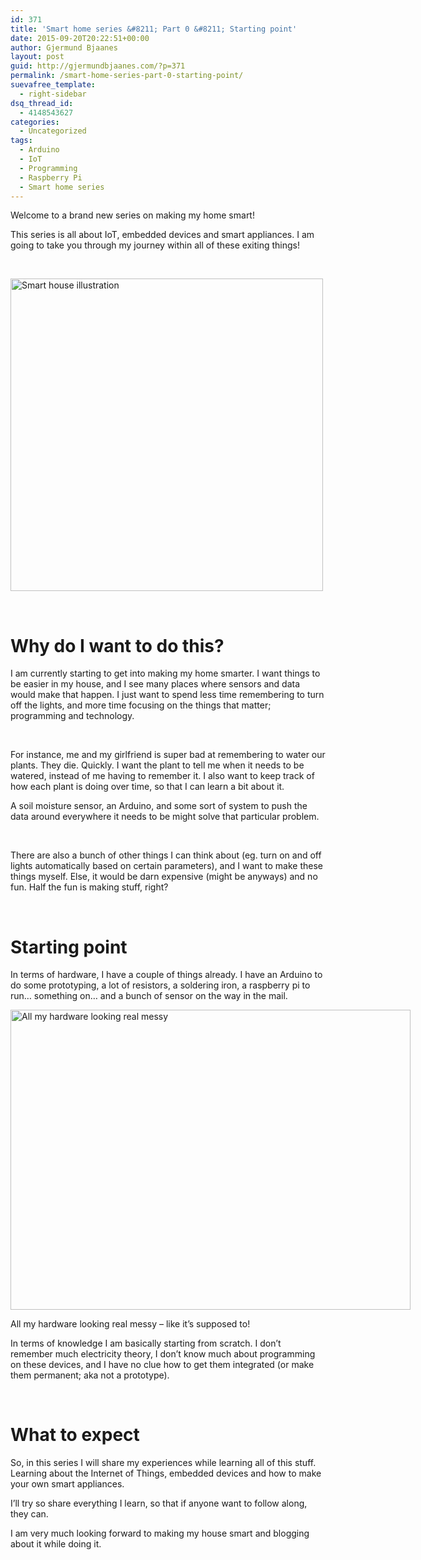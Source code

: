 ```yaml
---
id: 371
title: 'Smart home series &#8211; Part 0 &#8211; Starting point'
date: 2015-09-20T20:22:51+00:00
author: Gjermund Bjaanes
layout: post
guid: http://gjermundbjaanes.com/?p=371
permalink: /smart-home-series-part-0-starting-point/
suevafree_template:
  - right-sidebar
dsq_thread_id:
  - 4148543627
categories:
  - Uncategorized
tags:
  - Arduino
  - IoT
  - Programming
  - Raspberry Pi
  - Smart home series
---
```

Welcome to a brand new series on making my home smart!

This series is all about IoT, embedded devices and smart appliances. I am going to take you through my journey within all of these exiting things!

<!--more-->
&nbsp;

[<img class="alignnone wp-image-375 size-full" src="http://gjermundbjaanes.com/wp-content/uploads/2015/09/Depositphotos_77269360_s-20151.jpg" alt="Smart house illustration" width="500" height="500" srcset="http://gjermundbjaanes.com/wp-content/uploads/2015/09/Depositphotos_77269360_s-20151.jpg 500w, http://gjermundbjaanes.com/wp-content/uploads/2015/09/Depositphotos_77269360_s-20151-150x150.jpg 150w" sizes="(max-width: 500px) 100vw, 500px" />](http://gjermundbjaanes.com/wp-content/uploads/2015/09/Depositphotos_77269360_s-20151.jpg)

&nbsp;

# Why do I want to do this?

I am currently starting to get into making my home smarter. I want things to be easier in my house, and I see many places where sensors and data would make that happen. I just want to spend less time remembering to turn off the lights, and more time focusing on the things that matter; programming and technology.

&nbsp;

For instance, me and my girlfriend is super bad at remembering to water our plants. They die. Quickly. I want the plant to tell me when it needs to be watered, instead of me having to remember it. I also want to keep track of how each plant is doing over time, so that I can learn a bit about it.

A soil moisture sensor, an Arduino, and some sort of system to push the data around everywhere it needs to be might solve that particular problem.

&nbsp;

There are also a bunch of other things I can think about (eg. turn on and off lights automatically based on certain parameters), and I want to make these things myself. Else, it would be darn expensive (might be anyways) and no fun. Half the fun is making stuff, right?

&nbsp;

# Starting point

In terms of hardware, I have a couple of things already. I have an Arduino to do some prototyping, a lot of resistors, a soldering iron, a raspberry pi to run… something on… and a bunch of sensor on the way in the mail.

<div id="attachment_372" style="width: 650px" class="wp-caption alignnone">
  <a href="http://gjermundbjaanes.com/wp-content/uploads/2015/09/0.jpg"><img class="size-full wp-image-372" src="http://gjermundbjaanes.com/wp-content/uploads/2015/09/0.jpg" alt="All my hardware looking real messy" width="640" height="480" /></a>
  
  <p class="wp-caption-text">
    All my hardware looking real messy &#8211; like it&#8217;s supposed to!
  </p>
</div>

In terms of knowledge I am basically starting from scratch. I don’t remember much electricity theory, I don’t know much about programming on these devices, and I have no clue how to get them integrated (or make them permanent; aka not a prototype).

&nbsp;

# What to expect

So, in this series I will share my experiences while learning all of this stuff. Learning about the Internet of Things, embedded devices and how to make your own smart appliances.

I’ll try so share everything I learn, so that if anyone want to follow along, they can.

I am very much looking forward to making my house smart and blogging about it while doing it.

<div class="addtoany_share_save_container addtoany_content_bottom">
  <div class="a2a_kit a2a_kit_size_32 addtoany_list a2a_target" id="wpa2a_44">
    <a class="a2a_button_facebook" href="http://www.addtoany.com/add_to/facebook?linkurl=http%3A%2F%2Fgjermundbjaanes.com%2Fsmart-home-series-part-0-starting-point%2F&linkname=Smart%20home%20series%20%E2%80%93%20Part%200%20%E2%80%93%20Starting%20point" title="Facebook" rel="nofollow" target="_blank"></a><a class="a2a_button_twitter" href="http://www.addtoany.com/add_to/twitter?linkurl=http%3A%2F%2Fgjermundbjaanes.com%2Fsmart-home-series-part-0-starting-point%2F&linkname=Smart%20home%20series%20%E2%80%93%20Part%200%20%E2%80%93%20Starting%20point" title="Twitter" rel="nofollow" target="_blank"></a><a class="a2a_button_google_plus" href="http://www.addtoany.com/add_to/google_plus?linkurl=http%3A%2F%2Fgjermundbjaanes.com%2Fsmart-home-series-part-0-starting-point%2F&linkname=Smart%20home%20series%20%E2%80%93%20Part%200%20%E2%80%93%20Starting%20point" title="Google+" rel="nofollow" target="_blank"></a><a class="a2a_dd addtoany_share_save" href="https://www.addtoany.com/share"></a>
  </div>
</div>